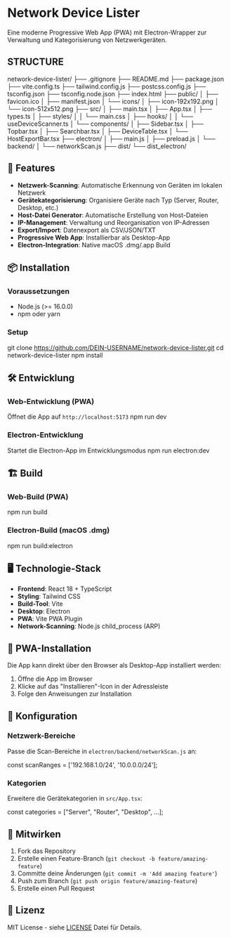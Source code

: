 # Network Device Lister

Eine moderne Progressive Web App (PWA) mit Electron-Wrapper zur Verwaltung und Kategorisierung von Netzwerkgeräten.

## STRUCTURE

network-device-lister/
├── .gitignore
├── README.md
├── package.json
├── vite.config.ts
├── tailwind.config.js
├── postcss.config.js
├── tsconfig.json
├── tsconfig.node.json
├── index.html
├── public/
│   ├── favicon.ico
│   ├── manifest.json
│   └── icons/
│       ├── icon-192x192.png
│       └── icon-512x512.png
├── src/
│   ├── main.tsx
│   ├── App.tsx
│   ├── types.ts
│   ├── styles/
│   │   └── main.css
│   ├── hooks/
│   │   └── useDeviceScanner.ts
│   └── components/
│       ├── Sidebar.tsx
│       ├── Topbar.tsx
│       ├── Searchbar.tsx
│       ├── DeviceTable.tsx
│       └── HostExportBar.tsx
├── electron/
│   ├── main.js
│   ├── preload.js
│   └── backend/
│       └── networkScan.js
├── dist/
└── dist_electron/


## 🚀 Features

- **Netzwerk-Scanning**: Automatische Erkennung von Geräten im lokalen Netzwerk
- **Gerätekategorisierung**: Organisiere Geräte nach Typ (Server, Router, Desktop, etc.)
- **Host-Datei Generator**: Automatische Erstellung von Host-Dateien
- **IP-Management**: Verwaltung und Reorganisation von IP-Adressen
- **Export/Import**: Datenexport als CSV/JSON/TXT
- **Progressive Web App**: Installierbar als Desktop-App
- **Electron-Integration**: Native macOS .dmg/.app Build

## 📦 Installation

### Voraussetzungen
- Node.js (>= 16.0.0)
- npm oder yarn

### Setup
git clone https://github.com/DEIN-USERNAME/network-device-lister.git
cd network-device-lister
npm install

## 🛠️ Entwicklung

### Web-Entwicklung (PWA)
Öffnet die App auf `http://localhost:5173`
npm run dev

### Electron-Entwicklung
Startet die Electron-App im Entwicklungsmodus
npm run electron:dev


## 🏗️ Build

### Web-Build (PWA)
npm run build

### Electron-Build (macOS .dmg)
npm run build:electron

## 🖥️ Technologie-Stack

- **Frontend**: React 18 + TypeScript
- **Styling**: Tailwind CSS
- **Build-Tool**: Vite
- **Desktop**: Electron
- **PWA**: Vite PWA Plugin
- **Network-Scanning**: Node.js child_process (ARP)

## 📱 PWA-Installation

Die App kann direkt über den Browser als Desktop-App installiert werden:
1. Öffne die App im Browser
2. Klicke auf das "Installieren"-Icon in der Adressleiste
3. Folge den Anweisungen zur Installation

## 🔧 Konfiguration

### Netzwerk-Bereiche
Passe die Scan-Bereiche in `electron/backend/networkScan.js` an:

const scanRanges = ['192.168.1.0/24', '10.0.0.0/24'];

### Kategorien
Erweitere die Gerätekategorien in `src/App.tsx`:

const categories = ["Server", "Router", "Desktop", ...];

## 🤝 Mitwirken

1. Fork das Repository
2. Erstelle einen Feature-Branch (`git checkout -b feature/amazing-feature`)
3. Committe deine Änderungen (`git commit -m 'Add amazing feature'`)
4. Push zum Branch (`git push origin feature/amazing-feature`)
5. Erstelle einen Pull Request

## 📄 Lizenz

MIT License - siehe [LICENSE](LICENSE) Datei für Details.